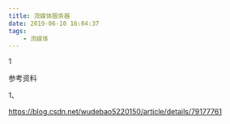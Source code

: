 ```yaml
---
title: 流媒体服务器
date: 2019-06-10 16:04:37
tags:
	- 流媒体
---
```


1



参考资料

1、

https://blog.csdn.net/wudebao5220150/article/details/79177761

